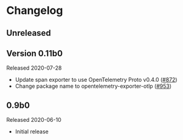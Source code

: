 # Changelog

## Unreleased

## Version 0.11b0

Released 2020-07-28

- Update span exporter to use OpenTelemetry Proto v0.4.0 ([#872](https://github.com/open-telemetry/opentelemetry-python/pull/889))
- Change package name to opentelemetry-exporter-otlp
  ([#953](https://github.com/open-telemetry/opentelemetry-python/pull/953))

## 0.9b0

Released 2020-06-10

- Initial release
